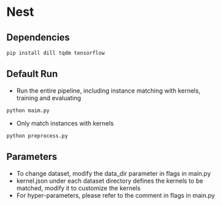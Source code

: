 # Nest

## Dependencies
```
pip install dill tqdm tensorflow
```

## Default Run
- Run the entire pipeline, including instance matching with kernels, training and evaluating 
```
python maim.py
```
- Only match instances with kernels
```
python preprocess.py
```

## Parameters
- To change dataset, modify the data_dir parameter in flags in main.py
- kernel.json under each dataset directory defines the kernels to be matched, modify it to customize the kernels
- For hyper-parameters, please refer to the comment in flags in main.py
